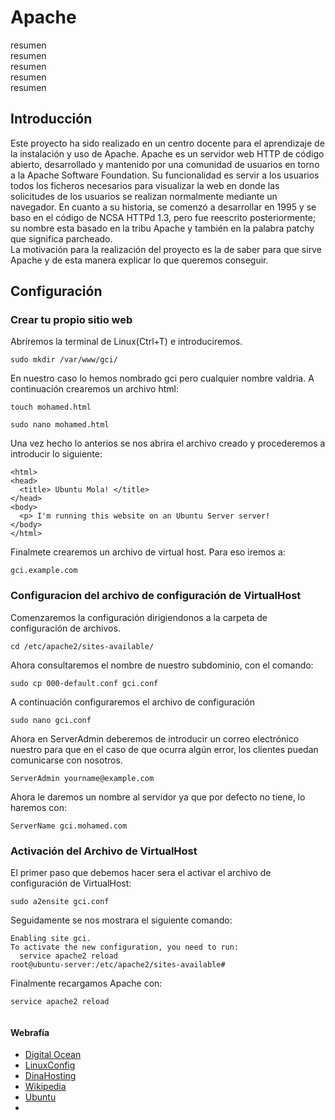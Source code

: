 # Apache

resumen  
resumen  
resumen  
resumen  
resumen

## Introducción
Este proyecto ha sido realizado en un centro docente para el aprendizaje de la instalación y uso de Apache.
Apache es un servidor web HTTP de código abierto, desarrollado y mantenido por una comunidad de usuarios en torno a la Apache Software Foundation. Su funcionalidad es servir a los usuarios todos los ficheros necesarios para visualizar la web en donde las solicitudes de los usuarios se realizan normalmente mediante un navegador. En cuanto a su historia, se comenzó a desarrollar en 1995 y se baso en el código de NCSA HTTPd 1.3, pero fue reescrito posteriormente; su nombre esta basado en la tribu Apache y también en la palabra patchy que significa parcheado.  
La motivación para la realización del proyecto es la de saber para que sirve Apache y de esta manera explicar lo que queremos conseguir.

## Configuración
### Crear tu propio sitio web
Abriremos la terminal de Linux(Ctrl+T) e introduciremos.
```
sudo mkdir /var/www/gci/
```
En nuestro caso lo hemos nombrado gci pero cualquier nombre valdria. A continuación crearemos un archivo html:
```
touch mohamed.html
```
```
sudo nano mohamed.html 
```
Una vez hecho lo anterios se nos abrira el archivo creado y procederemos a introducir lo siguiente:
```
<html>
<head>
  <title> Ubuntu Mola! </title>
</head>
<body>
  <p> I'm running this website on an Ubuntu Server server!
</body>
</html>
```
Finalmete crearemos un archivo de virtual host. Para eso iremos a:
```
gci.example.com
```
### Configuracion del archivo de configuración de VirtualHost
Comenzaremos la configuración dirigiendonos a la carpeta de configuración de archivos.
```
cd /etc/apache2/sites-available/
```
Ahora consultaremos el nombre de nuestro subdominio, con el comando:
```
sudo cp 000-default.conf gci.conf
```
A continuación configuraremos el archivo de configuración
```
sudo nano gci.conf
```
Ahora en ServerAdmin deberemos de introducir un correo electrónico nuestro para que en el caso de que ocurra algún error, los clientes puedan comunicarse con nosotros.
```
ServerAdmin yourname@example.com
```
Ahora le daremos un nombre al servidor ya que por defecto no tiene, lo haremos con:
```
ServerName gci.mohamed.com
```
### Activación del Archivo de VirtualHost
El primer paso que debemos hacer sera el activar el archivo de configuración de VirtualHost:
```
sudo a2ensite gci.conf
```
Seguidamente se nos mostrara el siguiente comando:
```
Enabling site gci.
To activate the new configuration, you need to run:
  service apache2 reload
root@ubuntu-server:/etc/apache2/sites-available#
```
Finalmente recargamos Apache con:
```
service apache2 reload
```
![]()
#### Webrafía
* [Digital Ocean](https://www.digitalocean.com/community/tutorials/how-to-install-the-apache-web-server-on-ubuntu-20-04-es)
* [LinuxConfig](https://linuxconfig.org/firewall-ufw-status-inactive-on-ubuntu-20-04-focal-fossa-linux)
* [DinaHosting](https://dinahosting.com/ayuda/que-es-apache-y-para-que-sirve/)
* [Wikipedia](https://es.wikipedia.org/wiki/Servidor_HTTP_Apache)
* [Ubuntu](https://ubuntu.com/tutorials/install-and-configure-apache#3-creating-your-own-website)
* []()
